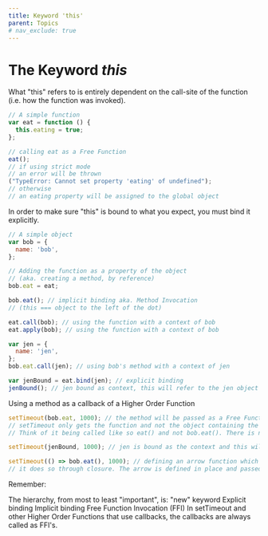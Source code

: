 ```yaml
---
title: Keyword 'this'
parent: Topics
# nav_exclude: true
---
```


# The Keyword _this_

What "this" refers to is entirely dependent on the call-site of the function (i.e. how the function was invoked).

```js
// A simple function
var eat = function () {
  this.eating = true;
};

// calling eat as a Free Function
eat();
// if using strict mode
// an error will be thrown
("TypeError: Cannot set property 'eating' of undefined");
// otherwise
// an eating property will be assigned to the global object
```

In order to make sure "this" is bound to what you expect, you must bind it explicitly.

```js
// A simple object
var bob = {
  name: 'bob',
};

// Adding the function as a property of the object
// (aka. creating a method, by reference)
bob.eat = eat;

bob.eat(); // implicit binding aka. Method Invocation
// (this === object to the left of the dot)

eat.call(bob); // using the function with a context of bob
eat.apply(bob); // using the function with a context of bob

var jen = {
  name: 'jen',
};
bob.eat.call(jen); // using bob's method with a context of jen

var jenBound = eat.bind(jen); // explicit binding
jenBound(); // jen bound as context, this will refer to the jen object
```

Using a method as a callback of a Higher Order Function

```js
setTimeout(bob.eat, 1000); // the method will be passed as a Free Function losing its context
// setTimeout only gets the function and not the object containing the method.
// Think of it being called like so eat() and not bob.eat(). There is nothing left of the dot

setTimeout(jenBound, 1000); // jen is bound as the context and this will reference jen when invoked

setTimeout(() => bob.eat(), 1000); // defining an arrow function which will invoke bob.eat keeps context
// it does so through closure. The arrow is defined in place and passed as the first argument. bob is in the arrow functions outer scope and closes on it. Wherever setTimeout invokes the callback it remembers the values in its scope, which allows it to call the eat method of bob. The context is maintained because bob is left of the dot
```

Remember:

The hierarchy, from most to least "important", is:
"new" keyword
Explicit binding
Implicit binding
Free Function Invocation (FFI)
In setTimeout and other Higher Order Functions that use callbacks,
the callbacks are always called as FFI's.
